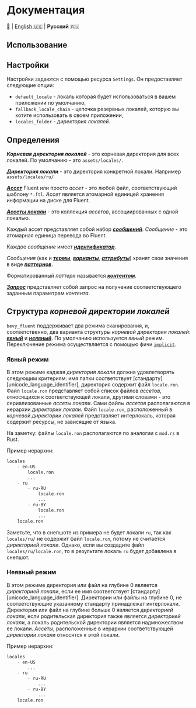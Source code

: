 # Документация

[🔼](README.md) | [English 🇺🇸](DOCUMENTATION.en-US.md) | **Русский** 🇷🇺

## Использование

## Настройки

Настройки задаются с помощью ресурса `Settings`. Он предоставляет следующие
опции:

- `default_locale` - локаль которая будет использоваться в вашем приложении по
  умолчанию,
- `fallback_locale_chain` - цепочка резервных локалей, которую вы хотите
  использовать в своем приложении,
- `locales_folder` - *директория локалей*.

## Определения

***Корневая директория локалей*** - это корневая директория для всех локалей. По
умолчанию - это `assets/locales/`.

***Директория локали*** - это директория конкретной локали. Например
`assets/locales/ru/`

[***Aссет***][asset] Fluent или просто *ассет* - это любой файл, соответствующий
шаблону `*.ftl`. *Ассет* является атомарной единицей хранения информации на
диске для Fluent.

[***Ассеты локали***][locale-assets] - это коллекция *ассетов*, ассоциированных
с одной локалью.

Каждый ассет представляет собой набор [***сообщений***][message]. *Cообщение* -
это атомарная единица перевода во Fluent.

Каждое *сообщение* имеет [***идентификатор***][identifier].

*Сообщения* (как и [***термы***][term], [***варианты***][variant],
[***аттрибуты***][attribute]) хранят свои значения в виде
[***паттернов***][pattern].

Форматированный *паттерн* называется [***контентом***][content].

[***Запрос***][request] представляет собой запрос на получение соответствующего
заданным параметрам *контента*.

## Структура *корневой директории локалей*

`bevy_fluent` поддерживает два режима сканирования, и, соответственно, два
варианта структуры *корневой директории локалей*: [***явный***][explicit] и
[***неявный***][implicit]. По умолчанию используется *явный* режим. Переключение
режима осуществляется с помощью фичи [`implicit`][implicit].

### Явный режим

В этом режиме каджая *директория локали* должна удовлетворять следующим
критериям: имя папки соответствует [стандарту][unicode_language_identifier],
директория содержит файл `locale.ron`. Файл `locale.ron` представляет собой
список файлов *ассетов*, относящихся к соответствующей локали, другими словами -
это сериализованные *ассеты локали*. Сами файлы *ассетов* располагаются в
иерархии *директории локали*. Файл `locale.ron`, расположенный в *корневой
директории локалей* представляет интерлокаль, которая содержит ресурсы, не
зависящие от языка.

На заметку: файлы `locale.ron` располагаются по аналогии с `mod.rs` в Rust.

Пример иерархии:

```md
locales
    - en-US
        locale.ron
        ...
    - ru
        - ru-RU
            locale.ron
            ...
        - ru-BY
            locale.ron
            ...
    locale.ron
```

Заметьте, что в снепшоте из примера не будет локали `ru`, так как `locales/ru/`
не содержит файл `locale.ron`, потому не считается *директорией локали*. Однако,
если вы создадите файл `locales/ru/locale.ron`, то в результате локаль `ru`
будет добавлена в снепшот.

### Неявный режим

В этом режиме директория или файл на глубине 0 является *директорией локали*,
если ее имя соответствует [стандарту][unicode_language_identifier]. Директории
или файлы на глубине 0, не соответствующие указанному стандарту принадлежат
интерлокали. Директория или файл на глубине больше 0 является *директорией
локали*, если родительская директория также является *директорией локали*, а
локаль родительской директории является надмножеством ее локали. *Ассеты*,
расположенные в иерархии соответствующей *директории локали* относятся к этой
локали.

Пример иерархии:

```md
locales
    - en-US
        ...
    - ru
        - ru-RU
            ...
        - ru-BY
            ...
    locale.ron
```

[asset]: https://github.com/bevyengine/bevy
[attribute]: https://github.com/bevyengine/bevy
[content]: https://github.com/bevyengine/bevy
[explicit]: https://github.com/bevyengine/bevy
[identifier]: https://github.com/bevyengine/bevy
[implicit]: https://github.com/bevyengine/bevy
[locale-assets]: https://github.com/bevyengine/bevy
[message]: https://github.com/bevyengine/bevy
[pattern]: https://github.com/bevyengine/bevy
[request]: https://github.com/bevyengine/bevy
[term]: https://github.com/bevyengine/bevy
[variant]: https://github.com/bevyengine/bevy

[unicode-language-identifier]: http://unicode.org/reports/tr35/#Unicode_language_identifier
